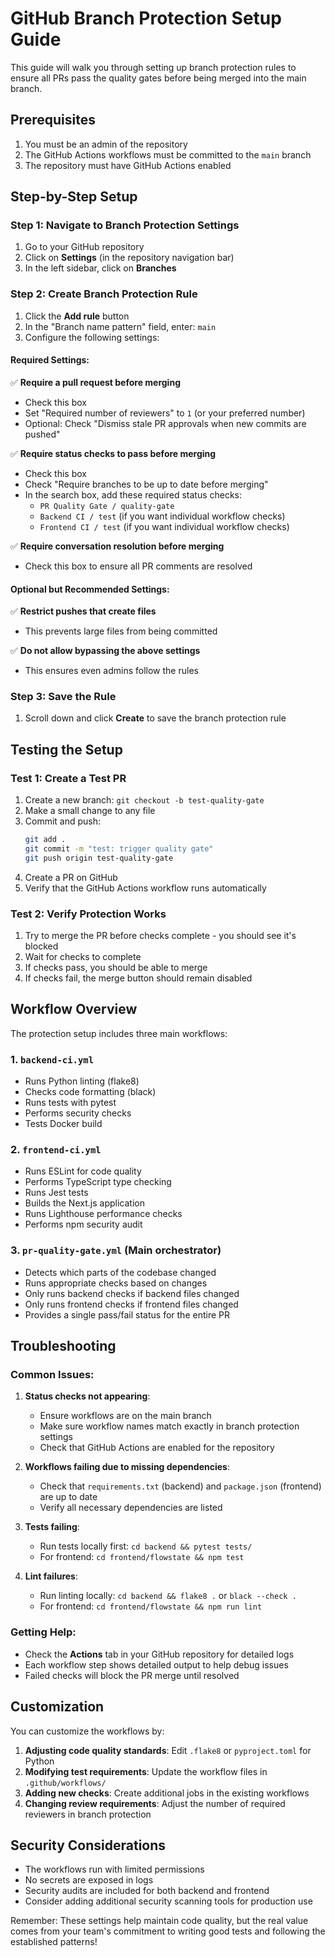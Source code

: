 # GitHub Branch Protection Setup Guide

This guide will walk you through setting up branch protection rules to ensure all PRs pass the quality gates before being merged into the main branch.

## Prerequisites

1. You must be an admin of the repository
2. The GitHub Actions workflows must be committed to the `main` branch
3. The repository must have GitHub Actions enabled

## Step-by-Step Setup

### Step 1: Navigate to Branch Protection Settings

1. Go to your GitHub repository
2. Click on **Settings** (in the repository navigation bar)
3. In the left sidebar, click on **Branches**

### Step 2: Create Branch Protection Rule

1. Click the **Add rule** button
2. In the "Branch name pattern" field, enter: `main`
3. Configure the following settings:

#### Required Settings:

✅ **Require a pull request before merging**
- Check this box
- Set "Required number of reviewers" to `1` (or your preferred number)
- Optional: Check "Dismiss stale PR approvals when new commits are pushed"

✅ **Require status checks to pass before merging**
- Check this box
- Check "Require branches to be up to date before merging"
- In the search box, add these required status checks:
  - `PR Quality Gate / quality-gate`
  - `Backend CI / test` (if you want individual workflow checks)
  - `Frontend CI / test` (if you want individual workflow checks)

✅ **Require conversation resolution before merging**
- Check this box to ensure all PR comments are resolved

#### Optional but Recommended Settings:

✅ **Restrict pushes that create files**
- This prevents large files from being committed

✅ **Do not allow bypassing the above settings**
- This ensures even admins follow the rules

### Step 3: Save the Rule

1. Scroll down and click **Create** to save the branch protection rule

## Testing the Setup

### Test 1: Create a Test PR

1. Create a new branch: `git checkout -b test-quality-gate`
2. Make a small change to any file
3. Commit and push: 
   ```bash
   git add .
   git commit -m "test: trigger quality gate"
   git push origin test-quality-gate
   ```
4. Create a PR on GitHub
5. Verify that the GitHub Actions workflow runs automatically

### Test 2: Verify Protection Works

1. Try to merge the PR before checks complete - you should see it's blocked
2. Wait for checks to complete
3. If checks pass, you should be able to merge
4. If checks fail, the merge button should remain disabled

## Workflow Overview

The protection setup includes three main workflows:

### 1. `backend-ci.yml`
- Runs Python linting (flake8)
- Checks code formatting (black)
- Runs tests with pytest
- Performs security checks
- Tests Docker build

### 2. `frontend-ci.yml` 
- Runs ESLint for code quality
- Performs TypeScript type checking
- Runs Jest tests
- Builds the Next.js application
- Runs Lighthouse performance checks
- Performs npm security audit

### 3. `pr-quality-gate.yml` (Main orchestrator)
- Detects which parts of the codebase changed
- Runs appropriate checks based on changes
- Only runs backend checks if backend files changed
- Only runs frontend checks if frontend files changed
- Provides a single pass/fail status for the entire PR

## Troubleshooting

### Common Issues:

1. **Status checks not appearing**: 
   - Ensure workflows are on the main branch
   - Make sure workflow names match exactly in branch protection settings
   - Check that GitHub Actions are enabled for the repository

2. **Workflows failing due to missing dependencies**:
   - Check that `requirements.txt` (backend) and `package.json` (frontend) are up to date
   - Verify all necessary dependencies are listed

3. **Tests failing**:
   - Run tests locally first: `cd backend && pytest tests/`
   - For frontend: `cd frontend/flowstate && npm test`

4. **Lint failures**:
   - Run linting locally: `cd backend && flake8 .` or `black --check .`
   - For frontend: `cd frontend/flowstate && npm run lint`

### Getting Help:

- Check the **Actions** tab in your GitHub repository for detailed logs
- Each workflow step shows detailed output to help debug issues
- Failed checks will block the PR merge until resolved

## Customization

You can customize the workflows by:

1. **Adjusting code quality standards**: Edit `.flake8` or `pyproject.toml` for Python
2. **Modifying test requirements**: Update the workflow files in `.github/workflows/`
3. **Adding new checks**: Create additional jobs in the existing workflows
4. **Changing review requirements**: Adjust the number of required reviewers in branch protection

## Security Considerations

- The workflows run with limited permissions
- No secrets are exposed in logs
- Security audits are included for both backend and frontend
- Consider adding additional security scanning tools for production use

Remember: These settings help maintain code quality, but the real value comes from your team's commitment to writing good tests and following the established patterns!